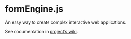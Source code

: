 # formEngine.js

An easy way to create complex interactive web applications.

See documentation in [project's wiki][wiki].

[wiki]: https://github.com/yushchenko/formEngine.js/wiki "formEngine.js wiki on Github"
